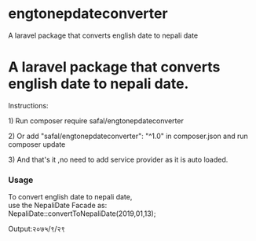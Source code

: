 # engtonepdateconverter
A laravel package that converts english date to nepali date


<!DOCTYPE html>
<html>
<head>
	
</head>
<body>
<h1>A laravel package that converts english date to nepali date.</h1>
<p>Instructions:</p>
<p> 1) Run composer require safal/engtonepdateconverter</p>
<p> 2) Or add "safal/engtonepdateconverter": "^1.0" in composer.json and run composer update</p>
<p> 3) And that's it ,no need to add service provider as it is auto loaded. </p>

<h3>Usage</h3>
To convert english date to nepali date,<br>
use the NepaliDate Facade as:
NepaliDate::convertToNepaliDate(2019,01,13);

Output:२०७५/९/२९


</body>
</html>
